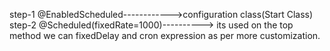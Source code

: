 step-1 @EnabledScheduled------------>configuration class(Start Class)
step-2 @Scheduled(fixedRate=1000)----------> its used on the top method 
     we can fixedDelay and cron expression as per more customization.
     
